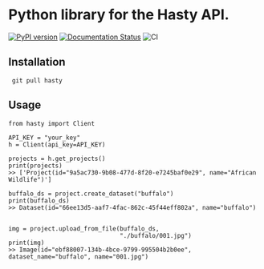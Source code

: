 # Python library for the Hasty API.
[![PyPI version](https://badge.fury.io/py/hasty.svg)](https://badge.fury.io/py/hasty)
[![Documentation Status](https://readthedocs.org/projects/hasty/badge/?version=latest)](https://hasty.readthedocs.io/en/latest/?badge=latest)
![CI](https://github.com/hasty-ai/hasty-python/workflows/CI/badge.svg)


## Installation
```
 git pull hasty
```

## Usage

```
from hasty import Client

API_KEY = "your_key"
h = Client(api_key=API_KEY)

projects = h.get_projects()
print(projects)
>> ['Project(id="9a5ac730-9b08-477d-8f20-e7245baf0e29", name="African Wildlife")']

buffalo_ds = project.create_dataset("buffalo")
print(buffalo_ds)
>> Dataset(id="66ee13d5-aaf7-4fac-862c-45f44eff802a", name="buffalo")


img = project.upload_from_file(buffalo_ds,
                               "./buffalo/001.jpg")
print(img)
>> Image(id="ebf88007-134b-4bce-9799-995504b2b0ee", dataset_name="buffalo", name="001.jpg")
```
